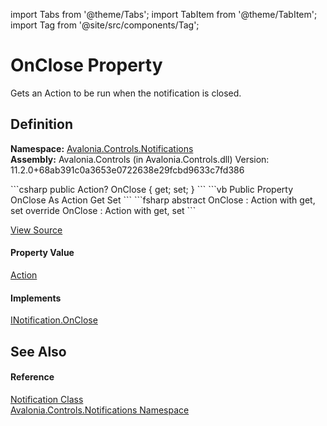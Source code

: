 import Tabs from '@theme/Tabs'; 
import TabItem from '@theme/TabItem'; 
import Tag from '@site/src/components/Tag'; 

# OnClose Property


Gets an Action to be run when the notification is closed.



## Definition
**Namespace:** <a href="N_Avalonia_Controls_Notifications">Avalonia.Controls.Notifications</a>  
**Assembly:** Avalonia.Controls (in Avalonia.Controls.dll) Version: 11.2.0+68ab391c0a3653e0722638e29fcbd9633c7fd386

<Tabs groupId="api-code-preview">
<TabItem value="csharp" label="C#">
```csharp
public Action? OnClose { get; set; }
```
</TabItem>
<TabItem value="vb" label="VB">
```vb
Public Property OnClose As Action
	Get
	Set
```
</TabItem>
<TabItem value="fsharp" label="F#">
```fsharp
abstract OnClose : Action with get, set
override OnClose : Action with get, set
```
</TabItem>
</Tabs>



<a href="https://github.com/AvaloniaUI/Avalonia/tree/master/srcAvalonia.Controls/Notifications/Notification.cs#L89" title="View the source code">View Source</a>



#### Property Value
<a href="https://learn.microsoft.com/dotnet/api/system.action" target="_blank" rel="noopener noreferrer">Action</a>

#### Implements
<a href="P_Avalonia_Controls_Notifications_INotification_OnClose">INotification.OnClose</a>  


## See Also


#### Reference
<a href="T_Avalonia_Controls_Notifications_Notification">Notification Class</a>  
<a href="N_Avalonia_Controls_Notifications">Avalonia.Controls.Notifications Namespace</a>  
